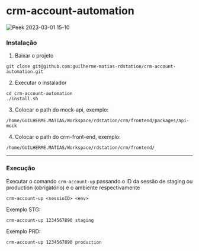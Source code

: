 # crm-account-automation

![Peek 2023-03-01 15-10](https://user-images.githubusercontent.com/98399415/222225806-22f58cb7-a61e-45c8-86bf-f4f116d18af2.gif)

### Instalação

1. Baixar o projeto

```shell
git clone git@github.com:guilherme-matias-rdstation/crm-account-automation.git
```

2. Executar o instalador

```shell
cd crm-account-automation
./install.sh
```

3. Colocar o path do mock-api, exemplo:

`/home/GUILHERME.MATIAS/Workspace/rdstation/crm/frontend/packages/api-mock`

4. Colocar o path do crm-front-end, exemplo:

`/home/GUILHERME.MATIAS/Workspace/rdstation/crm/frontend/` 

---

### Execução

Executar o comando `crm-account-up` passando o ID da sessão de staging ou production (obrigatório) e o ambiente respectivamente

```
crm-account-up <sessioID> <env>
``` 

Exemplo STG:

```
crm-account-up 1234567890 staging
``` 

Exemplo PRD:

```
crm-account-up 1234567890 production
```
